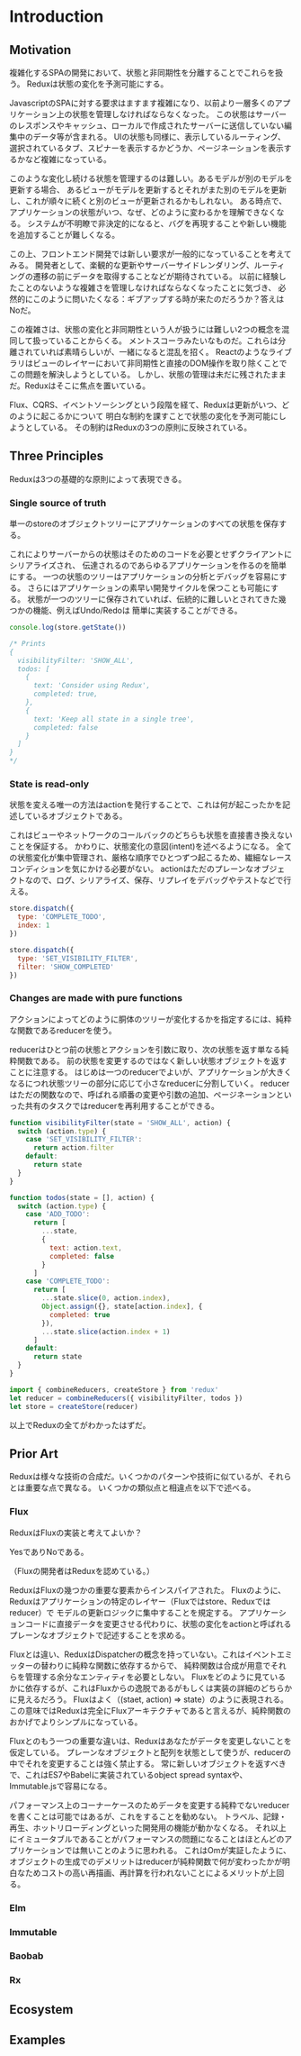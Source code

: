 # Introduction

## Motivation

複雑化するSPAの開発において、状態と非同期性を分離することでこれらを扱う。
Reduxは状態の変化を予測可能にする。

JavascriptのSPAに対する要求はますます複雑になり、以前より一層多くのアプリケーション上の状態を管理しなければならなくなった。
この状態はサーバーのレスポンスやキャッシュ、ローカルで作成されたサーバーに送信していない編集中のデータ等が含まれる。
UIの状態も同様に、表示しているルーティング、選択されているタブ、スピナーを表示するかどうか、ページネーションを表示するかなど複雑になっている。

このような変化し続ける状態を管理するのは難しい。あるモデルが別のモデルを更新する場合、
あるビューがモデルを更新するとそれがまた別のモデルを更新し、これが順々に続くと別のビューが更新されるかもしれない。
ある時点で、アプリケーションの状態がいつ、なぜ、どのように変わるかを理解できなくなる。
システムが不明瞭で非決定的になると、バグを再現することや新しい機能を追加することが難しくなる。

この上、フロントエンド開発では新しい要求が一般的になっていることを考えてみる。
開発者として、楽観的な更新やサーバーサイドレンダリング、ルーティングの遷移の前にデータを取得することなどが期待されている。
以前に経験したことのないような複雑さを管理しなければならなくなったことに気づき、
必然的にこのように問いたくなる：ギブアップする時が来たのだろうか？答えはNoだ。

この複雑さは、状態の変化と非同期性という人が扱うには難しい2つの概念を混同して扱っていることからくる。
メントスコーラみたいなものだ。これらは分離されていれば素晴らしいが、一緒になると混乱を招く。
Reactのようなライブラリはビューのレイヤーにおいて非同期性と直接のDOM操作を取り除くことでこの問題を解決しようとしている。
しかし、状態の管理は未だに残されたままだ。Reduxはそこに焦点を置いている。

Flux、CQRS、イベントソーシングという段階を経て、Reduxは更新がいつ、どのように起こるかについて
明白な制約を課すことで状態の変化を予測可能にしようとしている。
その制約はReduxの3つの原則に反映されている。

## Three Principles

Reduxは3つの基礎的な原則によって表現できる。

### Single source of truth

単一のstoreのオブジェクトツリーにアプリケーションのすべての状態を保存する。

これによりサーバーからの状態はそのためのコードを必要とせずクライアントにシリアライズされ、
伝達されるのであらゆるアプリケーションを作るのを簡単にする。
一つの状態のツリーはアプリケーションの分析とデバッグを容易にする。
さらにはアプリケーションの素早い開発サイクルを保つことも可能にする。
状態が一つのツリーに保存されていれば、伝統的に難しいとされてきた幾つかの機能、例えばUndo/Redoは
簡単に実装することができる。


```javascript
console.log(store.getState())

/* Prints
{
  visibilityFilter: 'SHOW_ALL',
  todos: [
    {
      text: 'Consider using Redux',
      completed: true,
    }, 
    {
      text: 'Keep all state in a single tree',
      completed: false
    }
  ]
}
*/
```

### State is read-only

状態を変える唯一の方法はactionを発行することで、これは何が起こったかを記述しているオブジェクトである。

これはビューやネットワークのコールバックのどちらも状態を直接書き換えないことを保証する。
かわりに、状態変化の意図(intent)を述べるようになる。
全ての状態変化が集中管理され、厳格な順序でひとつずつ起こるため、繊細なレースコンディションを気にかける必要がない。
actionはただのプレーンなオブジェクトなので、ログ、シリアライズ、保存、リプレイをデバッグやテストなどで行える。

```javascript
store.dispatch({
  type: 'COMPLETE_TODO',
  index: 1
})

store.dispatch({
  type: 'SET_VISIBILITY_FILTER',
  filter: 'SHOW_COMPLETED'
})
```

### Changes are made with pure functions

アクションによってどのように胴体のツリーが変化するかを指定するには、純粋な関数であるreducerを使う。

reducerはひとつ前の状態とアクションを引数に取り、次の状態を返す単なる純粋関数である。
前の状態を変更するのではなく新しい状態オブジェクトを返すことに注意する。
はじめは一つのreducerでよいが、アプリケーションが大きくなるにつれ状態ツリーの部分に応じて小さなreducerに分割していく。
reducerはただの関数なので、呼ばれる順番の変更や引数の追加、ページネーションといった共有のタスクではreducerを再利用することができる。

```javascript
function visibilityFilter(state = 'SHOW_ALL', action) {
  switch (action.type) {
    case 'SET_VISIBILITY_FILTER':
      return action.filter
    default:
      return state
  }
}

function todos(state = [], action) {
  switch (action.type) {
    case 'ADD_TODO':
      return [
        ...state,
        {
          text: action.text,
          completed: false
        }
      ]
    case 'COMPLETE_TODO':
      return [
        ...state.slice(0, action.index),
        Object.assign({}, state[action.index], {
          completed: true
        }),
        ...state.slice(action.index + 1)
      ]
    default:
      return state
  }
}

import { combineReducers, createStore } from 'redux'
let reducer = combineReducers({ visibilityFilter, todos })
let store = createStore(reducer)
```

以上でReduxの全てがわかったはずだ。

## Prior Art

Reduxは様々な技術の合成だ。いくつかのパターンや技術に似ているが、それらとは重要な点で異なる。
いくつかの類似点と相違点を以下で述べる。

### Flux

ReduxはFluxの実装と考えてよいか？

YesでありNoである。

（Fluxの開発者はReduxを認めている。）

ReduxはFluxの幾つかの重要な要素からインスパイアされた。
Fluxのように、Reduxはアプリケーションの特定のレイヤー（Fluxではstore、Reduxではreducer）で
モデルの更新ロジックに集中することを規定する。
アプリケーションコードに直接データを変更させる代わりに、状態の変化をactionと呼ばれるプレーンなオブジェクトで記述することを求める。

Fluxとは違い、ReduxはDispatcherの概念を持っていない。これはイベントエミッターの替わりに純粋な関数に依存するからで、
純粋関数は合成が用意でそれらを管理する余分なエンティティを必要としない。
Fluxをどのように見ているかに依存するが、これはFluxからの逸脱であるがもしくは実装の詳細のどちらかに見えるだろう。
Fluxはよく（(staet, action) => state）のように表現される。
この意味ではReduxは完全にFluxアーキテクチャであると言えるが、純粋関数のおかげでよりシンプルになっている。

Fluxとのもう一つの重要な違いは、Reduxはあなたがデータを変更しないことを仮定している。
プレーンなオブジェクトと配列を状態として使うが、reducerの中でそれを変更することは強く禁止する。
常に新しいオブジェクトを返すべきで、これはES7やBabelに実装されているobject spread syntaxや、Immutable.jsで容易になる。

パフォーマンス上のコーナーケースのためデータを変更する純粋でないreducerを書くことは可能ではあるが、これをすることを勧めない。
トラベル、記録・再生、ホットリローディングといった開発用の機能が動かなくなる。
それ以上にイミュータブルであることがパフォーマンスの問題になることはほとんどのアプリケーションでは無いことのように思われる。
これはOmが実証したように、オブジェクトの生成でのデメリットはreducerが純粋関数で何が変わったかが明白なためコストの高い再描画、再計算を行われないことによるメリットが上回る。

### Elm

### Immutable

### Baobab

### Rx

## Ecosystem

## Examples